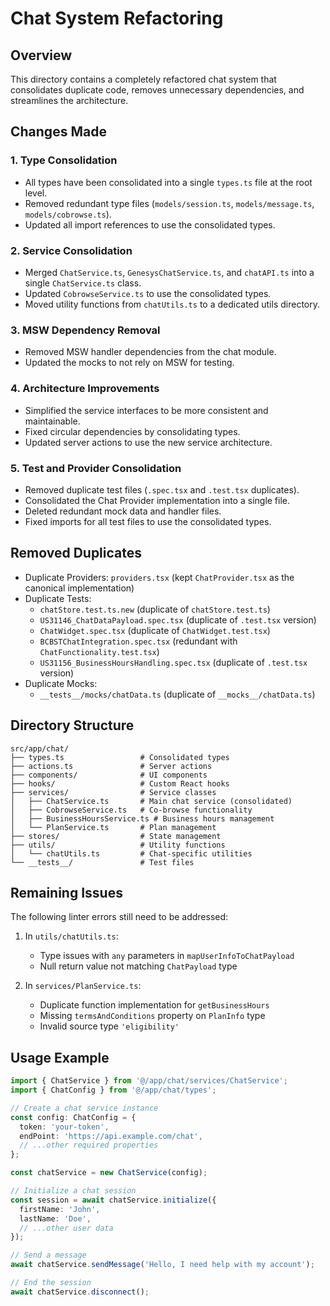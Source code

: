# Chat System Refactoring

## Overview

This directory contains a completely refactored chat system that consolidates duplicate code, removes unnecessary dependencies, and streamlines the architecture.

## Changes Made

### 1. Type Consolidation

- All types have been consolidated into a single `types.ts` file at the root level.
- Removed redundant type files (`models/session.ts`, `models/message.ts`, `models/cobrowse.ts`).
- Updated all import references to use the consolidated types.

### 2. Service Consolidation

- Merged `ChatService.ts`, `GenesysChatService.ts`, and `chatAPI.ts` into a single `ChatService.ts` class.
- Updated `CobrowseService.ts` to use the consolidated types.
- Moved utility functions from `chatUtils.ts` to a dedicated utils directory.

### 3. MSW Dependency Removal

- Removed MSW handler dependencies from the chat module.
- Updated the mocks to not rely on MSW for testing.

### 4. Architecture Improvements

- Simplified the service interfaces to be more consistent and maintainable.
- Fixed circular dependencies by consolidating types.
- Updated server actions to use the new service architecture.

### 5. Test and Provider Consolidation

- Removed duplicate test files (`.spec.tsx` and `.test.tsx` duplicates).
- Consolidated the Chat Provider implementation into a single file.
- Deleted redundant mock data and handler files.
- Fixed imports for all test files to use the consolidated types.

## Removed Duplicates

- Duplicate Providers: `providers.tsx` (kept `ChatProvider.tsx` as the canonical implementation)
- Duplicate Tests:
  - `chatStore.test.ts.new` (duplicate of `chatStore.test.ts`)
  - `US31146_ChatDataPayload.spec.tsx` (duplicate of `.test.tsx` version)
  - `ChatWidget.spec.tsx` (duplicate of `ChatWidget.test.tsx`)
  - `BCBSTChatIntegration.spec.tsx` (redundant with `ChatFunctionality.test.tsx`)
  - `US31156_BusinessHoursHandling.spec.tsx` (duplicate of `.test.tsx` version)
- Duplicate Mocks:
  - `__tests__/mocks/chatData.ts` (duplicate of `__mocks__/chatData.ts`)

## Directory Structure

```
src/app/chat/
├── types.ts                 # Consolidated types
├── actions.ts               # Server actions
├── components/              # UI components
├── hooks/                   # Custom React hooks
├── services/                # Service classes
│   ├── ChatService.ts       # Main chat service (consolidated)
│   ├── CobrowseService.ts   # Co-browse functionality
│   ├── BusinessHoursService.ts # Business hours management
│   └── PlanService.ts       # Plan management
├── stores/                  # State management
├── utils/                   # Utility functions
│   └── chatUtils.ts         # Chat-specific utilities
└── __tests__/               # Test files
```

## Remaining Issues

The following linter errors still need to be addressed:

1. In `utils/chatUtils.ts`:

   - Type issues with `any` parameters in `mapUserInfoToChatPayload`
   - Null return value not matching `ChatPayload` type

2. In `services/PlanService.ts`:
   - Duplicate function implementation for `getBusinessHours`
   - Missing `termsAndConditions` property on `PlanInfo` type
   - Invalid source type `'eligibility'`

## Usage Example

```typescript
import { ChatService } from '@/app/chat/services/ChatService';
import { ChatConfig } from '@/app/chat/types';

// Create a chat service instance
const config: ChatConfig = {
  token: 'your-token',
  endPoint: 'https://api.example.com/chat',
  // ...other required properties
};

const chatService = new ChatService(config);

// Initialize a chat session
const session = await chatService.initialize({
  firstName: 'John',
  lastName: 'Doe',
  // ...other user data
});

// Send a message
await chatService.sendMessage('Hello, I need help with my account');

// End the session
await chatService.disconnect();
```
